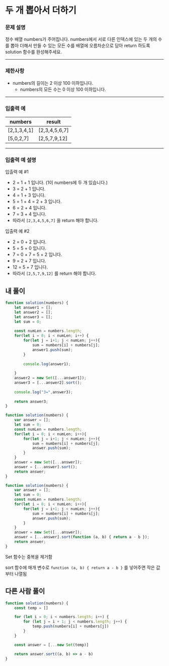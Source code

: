 # 두 개 뽑아서 더하기

### **문제 설명**

정수 배열 numbers가 주어집니다. numbers에서 서로 다른 인덱스에 있는 두 개의 수를 뽑아 더해서 만들 수 있는 모든 수를 배열에 오름차순으로 담아 return 하도록 solution 함수를 완성해주세요.

---

### 제한사항

- numbers의 길이는 2 이상 100 이하입니다.
    - numbers의 모든 수는 0 이상 100 이하입니다.

---

### 입출력 예

| numbers | result |
| --- | --- |
| [2,1,3,4,1] | [2,3,4,5,6,7] |
| [5,0,2,7] | [2,5,7,9,12] |

---

### 입출력 예 설명

입출력 예 #1

- 2 = 1 + 1 입니다. (1이 numbers에 두 개 있습니다.)
- 3 = 2 + 1 입니다.
- 4 = 1 + 3 입니다.
- 5 = 1 + 4 = 2 + 3 입니다.
- 6 = 2 + 4 입니다.
- 7 = 3 + 4 입니다.
- 따라서 `[2,3,4,5,6,7]` 을 return 해야 합니다.

입출력 예 #2

- 2 = 0 + 2 입니다.
- 5 = 5 + 0 입니다.
- 7 = 0 + 7 = 5 + 2 입니다.
- 9 = 2 + 7 입니다.
- 12 = 5 + 7 입니다.
- 따라서 `[2,5,7,9,12]` 를 return 해야 합니다.

## 내 풀이

```jsx
function solution(numbers) {
    let answer1 = [];
    let answer2 = [];
    let answer3 = [];
    let sum = 0;
    
    const numLen = numbers.length;
    for(let i = 0; i < numLen; i++) {
        for(let j = i+1; j < numLen; j++){
            sum = numbers[i] + numbers[j];
            answer1.push(sum);
        }
        
        console.log(answer1);
        
    }
    answer2 = new Set([...answer1]);
    answer3 = [...answer2].sort();
    
    console.log("3=",answer3);
    
    return answer3;
}
```

```jsx
function solution(numbers) {
    var answer = [];
    let sum = 0;
    const numLen = numbers.length;
    for(let i = 0; i < numLen; i++){
        for(let j = i+1; j < numLen; j++){
            sum = numbers[i] + numbers[j];
            answer.push(sum);
        }
    }
    answer = new Set([...answer]);
    answer = [...answer].sort();
    return answer;
}
```

```jsx
function solution(numbers) {
    var answer = [];
    let sum = 0;
    const numLen = numbers.length;
    for(let i = 0; i < numLen; i++){
        for(let j = i+1; j < numLen; j++){
            sum = numbers[i] + numbers[j];
            answer.push(sum);
        }
    }
    answer = new Set([...answer]);
    answer = [...answer].sort(function (a, b) { return a - b });
    return answer;
}
```

Set 함수는 중복을 제거함

sort 함수에 매개 변수로 `function (a, b) { return a - b }` 를 넣어주면 작은 값부터 나열됨

## 다른 사람 풀이

```jsx
function solution(numbers) {
    const temp = []

    for (let i = 0; i < numbers.length; i++) {
        for (let j = i + 1; j < numbers.length; j++) {
            temp.push(numbers[i] + numbers[j])
        }
    }

    const answer = [...new Set(temp)]

    return answer.sort((a, b) => a - b)
}
```